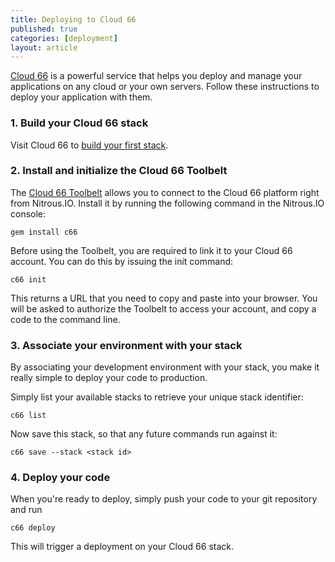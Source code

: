 ```yaml
---
title: Deploying to Cloud 66
published: true
categories: [deployment]
layout: article
---
```


[Cloud 66](http://cloud66.com) is a powerful service that helps you deploy and manage your applications on any cloud or your own servers. Follow these instructions to deploy your application with them.

### 1. Build your Cloud 66 stack
Visit Cloud 66 to <a href="http://help.cloud66.com/getting-started/your-first-stack.html">build your first stack</a>.

### 2. Install and initialize the Cloud 66 Toolbelt

The [Cloud 66 Toolbelt](http://help.cloud66.com/toolbelt/introduction.html) allows you to connect to the Cloud 66 platform right from Nitrous.IO.
Install it by running the following command in the Nitrous.IO console:

    gem install c66

Before using the Toolbelt, you are required to link it to your Cloud 66 account. You can do this by issuing the init command:

	c66 init

This returns a URL that you need to copy and paste into your browser. You will be asked to authorize the Toolbelt to access your account, and copy a code to the command line.

### 3. Associate your environment with your stack
By associating your development environment with your stack, you make it really simple to deploy your code to production.

Simply list your available stacks to retrieve your unique stack identifier:

    c66 list

Now save this stack, so that any future commands run against it:

	c66 save --stack <stack id>

### 4. Deploy your code
When you're ready to deploy, simply push your code to your git repository and run

    c66 deploy

This will trigger a deployment on your Cloud 66 stack.